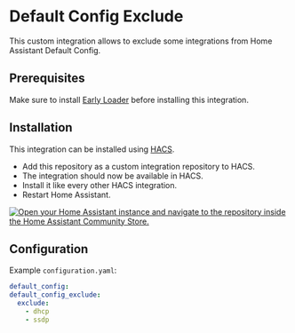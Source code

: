 # Default Config Exclude

This custom integration allows to exclude some integrations from Home Assistant Default Config.

## Prerequisites

Make sure to install [Early Loader](https://github.com/arturpragacz/hass-cc-early-loader) before installing this integration.

## Installation

This integration can be installed using [HACS](https://hacs.xyz/).

- Add this repository as a custom integration repository to HACS.
- The integration should now be available in HACS.
- Install it like every other HACS integration.
- Restart Home Assistant.

[![Open your Home Assistant instance and navigate to the repository inside the Home Assistant Community Store.](https://my.home-assistant.io/badges/hacs_repository.svg)](https://my.home-assistant.io/redirect/hacs_repository/?owner=arturpragacz&repository=hass-cc-default-config-exclude&category=Integration)

## Configuration

Example `configuration.yaml`:

```yaml
default_config:
default_config_exclude:
  exclude:
    - dhcp
    - ssdp
```
